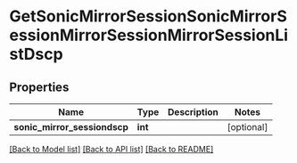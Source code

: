 # GetSonicMirrorSessionSonicMirrorSessionMirrorSessionMirrorSessionListDscp

## Properties
Name | Type | Description | Notes
------------ | ------------- | ------------- | -------------
**sonic_mirror_sessiondscp** | **int** |  | [optional] 

[[Back to Model list]](../README.md#documentation-for-models) [[Back to API list]](../README.md#documentation-for-api-endpoints) [[Back to README]](../README.md)


